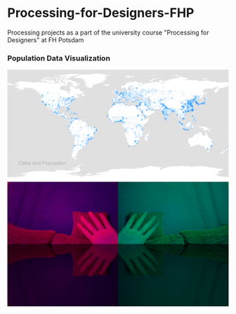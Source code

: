 # Processing-for-Designers-FHP
Processing projects as a part of the university course "Processing for Designers" at FH Potsdam

### Population Data Visualization

<img src="https://github.com/Tee994/Processing-for-Designers-FHP/blob/master/map_cities_population.PNG?raw=true" width="950"/>

<img src="https://github.com/Tee994/Processing-for-Designers-FHP/blob/master/Webcam-Filter.PNG?raw=true" width="950"/>
